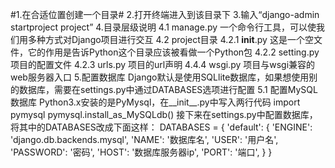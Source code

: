 #1.在合适位置创建一个目录#
2.打开终端进入到该目录下
3.输入“django-admin startproject project”
4.目录层级说明
  4.1 manage.py
    一个命令行工具，可以使我们用多种方式对Django项目进行交互
  4.2 project目录
    4.2.1 __init__.py
      这是一个空文件，它的作用是告诉Python这个目录应该被看做一个Python包
    4.2.2 setting.py
      项目的配置文件
    4.2.3 urls.py
      项目的url声明
    4.4.4 wsgi.py
      项目与wsgi兼容的web服务器入口
5.配置数据库
  Django默认是使用SQLlite数据库，如果想使用别的数据库，需要在settings.py中通过DATABASES选项进行配置
  5.1 配置MySQL数据库
    Python3.x安装的是PyMysql，在__init__.py中写入两行代码
    import pymysql
    pymysql.install_as_MySQLdb()
    接下来在settings.py中配置数据库，将其中的DATABASES改成下面这样：
    DATABASES = {
        'default': {
            'ENGINE': 'django.db.backends.mysql',
            'NAME': '数据库名',
            'USER': '用户名',
            'PASSWORD': '密码',
            'HOST': '数据库服务器ip',
            'PORT': '端口',
        }
    }
